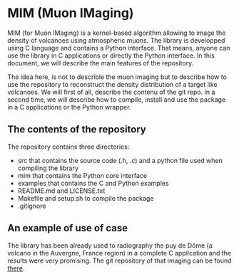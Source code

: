 # MIM (Muon IMaging)
MIM (for Muon IMaging) is a kernel-based algorithm allowing to image the density of volcanoes using atmospheric muons. The library is developped using C language and contains a Python interface. That means, anyone can use the library in C applications or directly the Python interface. In this document, we will describe the main features of the repository.

The idea here, is not to describle the muon imaging but to describe how to use the repository to reconstruct the density distribution of a target like volcanoes. We will first of all, describe the contenu of the git repo. In a second time, we will describe how to compile, install and use the package in a C applications or the Python wrapper.

## The contents of the repository
The repository contains three directories:
- src that contains the source code (.h, .c) and a python file used when compiling the library
- mim that contains the Python core interface
- examples that contains the C and Python examples
- README.md and LICENSE.txt
- Makefile and setup.sh to compile the package
- .gitignore

## An example of use of case
The library has been already used to radiography the puy de Dôme (a volcano in the Auvergne, France region) in a complete C application and the results were very promising. The git repository of that imaging can be found [there](https://github.com/kvernet/mim-pdd).